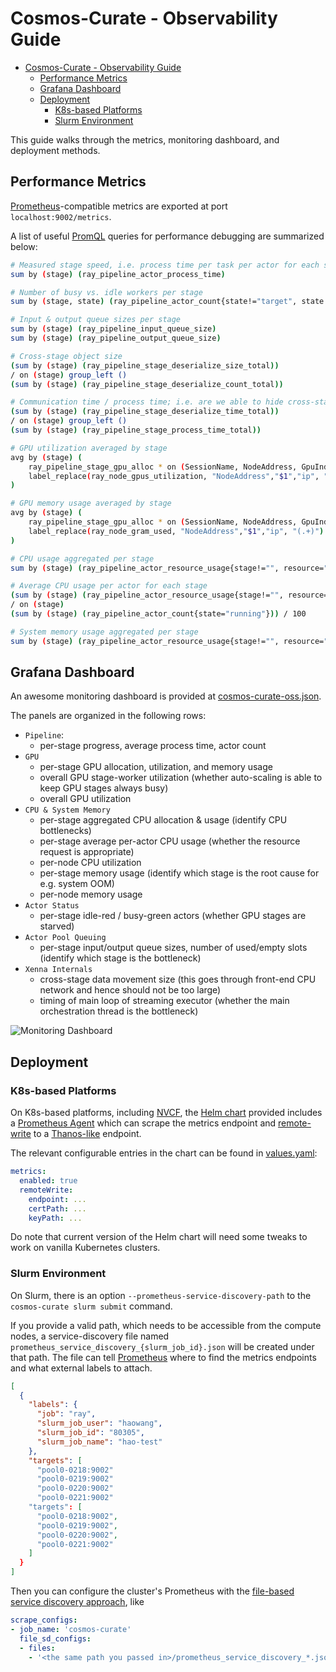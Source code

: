 # Cosmos-Curate - Observability Guide

- [Cosmos-Curate - Observability Guide](#cosmos-curate---observability-guide)
  - [Performance Metrics](#performance-metrics)
  - [Grafana Dashboard](#grafana-dashboard)
  - [Deployment](#deployment)
    - [K8s-based Platforms](#k8s-based-platforms)
    - [Slurm Environment](#slurm-environment)

This guide walks through the metrics, monitoring dashboard, and deployment methods.

## Performance Metrics

[Prometheus](https://prometheus.io/)-compatible metrics are exported at port `localhost:9002/metrics`.

A list of useful [PromQL](https://prometheus.io/docs/prometheus/latest/querying/basics/) queries for performance debugging are summarized below:

```bash
# Measured stage speed, i.e. process time per task per actor for each stage
sum by (stage) (ray_pipeline_actor_process_time)

# Number of busy vs. idle workers per stage
sum by (stage, state) (ray_pipeline_actor_count{state!="target", state!="pending"})

# Input & output queue sizes per stage
sum by (stage) (ray_pipeline_input_queue_size)
sum by (stage) (ray_pipeline_output_queue_size)

# Cross-stage object size
(sum by (stage) (ray_pipeline_stage_deserialize_size_total))
/ on (stage) group_left ()
(sum by (stage) (ray_pipeline_stage_deserialize_count_total))

# Communication time / process time; i.e. are we able to hide cross-stage data movement
(sum by (stage) (ray_pipeline_stage_deserialize_time_total))
/ on (stage) group_left ()
(sum by (stage) (ray_pipeline_stage_process_time_total))

# GPU utilization averaged by stage
avg by (stage) (
    ray_pipeline_stage_gpu_alloc * on (SessionName, NodeAddress, GpuIndex) group_left
    label_replace(ray_node_gpus_utilization, "NodeAddress","$1","ip", "(.+)")
)

# GPU memory usage averaged by stage
avg by (stage) (
    ray_pipeline_stage_gpu_alloc * on (SessionName, NodeAddress, GpuIndex) group_left
    label_replace(ray_node_gram_used, "NodeAddress","$1","ip", "(.+)")
)

# CPU usage aggregated per stage
sum by (stage) (ray_pipeline_actor_resource_usage{stage!="", resource="cpu"}) / 100

# Average CPU usage per actor for each stage
(sum by (stage) (ray_pipeline_actor_resource_usage{stage!="", resource="cpu"}))
/ on (stage)
(sum by (stage) (ray_pipeline_actor_count{state="running"})) / 100

# System memory usage aggregated per stage
sum by (stage) (ray_pipeline_actor_resource_usage{stage!="", resource="memory"})
```

## Grafana Dashboard

An awesome monitoring dashboard is provided at [cosmos-curate-oss.json](../../examples/observability/grafana/cosmos-curate-oss.json).

The panels are organized in the following rows:
- `Pipeline`:
  - per-stage progress, average process time, actor count
- `GPU`
  - per-stage GPU allocation, utilization, and memory usage
  - overall GPU stage-worker utilization (whether auto-scaling is able to keep GPU stages always busy)
  - overall GPU utilization
- `CPU & System Memory`
  - per-stage aggregated CPU allocation & usage (identify CPU bottlenecks)
  - per-stage average per-actor CPU usage (whether the resource request is appropriate)
  - per-node CPU utilization
  - per-stage memory usage (identify which stage is the root cause for e.g. system OOM)
  - per-node memory usage
- `Actor Status`
  - per-stage idle-red / busy-green actors (whether GPU stages are starved)
- `Actor Pool Queuing`
  - per-stage input/output queue sizes, number of used/empty slots (identify which stage is the bottleneck)
- `Xenna Internals`
  - cross-stage data movement size (this goes through front-end CPU network and hence should not be too large)
  - timing of main loop of streaming executor (whether the main orchestration thread is the bottleneck)

![Monitoring Dashboard](../assets/cosmos-curate-dashboard.png)

## Deployment

### K8s-based Platforms

On K8s-based platforms, including [NVCF](https://docs.nvidia.com/cloud-functions/user-guide/latest/cloud-function/overview.html),
the [Helm chart](../../charts/cosmos-curate/README.md) provided includes a [Prometheus Agent](https://prometheus.io/blog/2021/11/16/agent/)
which can scrape the metrics endpoint and [remote-write](https://prometheus.io/docs/specs/prw/remote_write_spec/)
to a [Thanos-like](https://thanos.io/) endpoint.

The relevant configurable entries in the chart can be found in [values.yaml](../../charts/cosmos-curate/values.yaml):

```yaml
metrics:
  enabled: true
  remoteWrite:
    endpoint: ...
    certPath: ...
    keyPath: ...
```

Do note that current version of the Helm chart will need some tweaks to work on vanilla Kubernetes clusters.

### Slurm Environment

On Slurm, there is an option `--prometheus-service-discovery-path` to the `cosmos-curate slurm submit` command.

If you provide a valid path, which needs to be accessible from the compute nodes,
a service-discovery file named `prometheus_service_discovery_{slurm_job_id}.json` will be created under that path.
The file can tell [Prometheus](https://prometheus.io/) where to find the metrics endpoints and what external labels to attach.

```json
[
  {
    "labels": {
      "job": "ray",
      "slurm_job_user": "haowang",
      "slurm_job_id": "80305",
      "slurm_job_name": "hao-test"
    },
    "targets": [
      "pool0-0218:9002"
      "pool0-0219:9002"
      "pool0-0220:9002"
      "pool0-0221:9002"
    "targets": [
      "pool0-0218:9002",
      "pool0-0219:9002",
      "pool0-0220:9002",
      "pool0-0221:9002"
    ]
  }
]
```

Then you can configure the cluster's Prometheus with the [file-based service discovery approach](https://prometheus.io/docs/guides/file-sd/), like

```yaml
scrape_configs:
- job_name: 'cosmos-curate'
  file_sd_configs:
  - files:
    - '<the same path you passed in>/prometheus_service_discovery_*.json'
```
